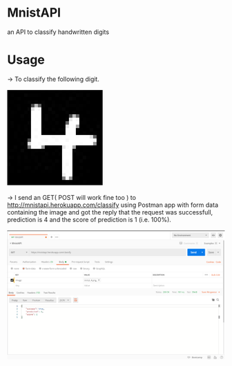 # MnistAPI
an API to classify handwritten digits
# Usage
-> To classify the following digit.
<br>
<br>
![Image of handwritten 4](https://github.com/drone911/MnistAPI/blob/master/example/mnist_4.png)
<br>
<br>
-> I send an GET( POST will work fine too ) to http://mnistapi.herokuapp.com/classify using Postman app with form data containing the image and got the reply that the request was successfull, prediction is 4 and the score of prediction is 1 (i.e. 100%).
<br>
<br>
![Image of sending request](https://github.com/drone911/MnistAPI/blob/master/example/mnist_postman_eg.PNG)
<br>
